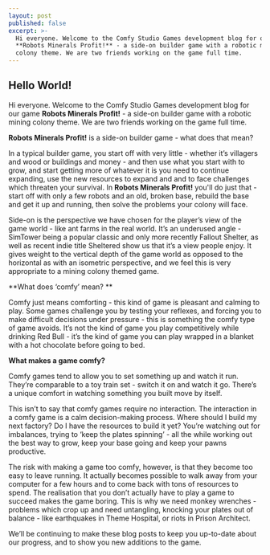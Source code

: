 ```yaml
---
layout: post
published: false
excerpt: >-
  Hi everyone. Welcome to the Comfy Studio Games development blog for our game
  **Robots Minerals Profit!** - a side-on builder game with a robotic mining
  colony theme. We are two friends working on the game full time.
---
```

## Hello World!

Hi everyone. Welcome to the Comfy Studio Games development blog for our game **Robots Minerals Profit!** - a side-on builder game with a robotic mining colony theme. We are two friends working on the game full time. 

**Robots Minerals Profit!** is a side-on builder game - what does that mean?

In a typical builder game, you start off with very little - whether it’s villagers and wood or buildings and money - and then use what you start with to grow, and start getting more of whatever it is you need to continue expanding, use the new resources to expand and and to face challenges which threaten your survival. In **Robots Minerals Profit!** you'll do just that - start off with only a few robots and an old, broken base, rebuild the base and get it up and running, then solve the problems your colony will face.

Side-on is the perspective we have chosen for the player’s view of the game world - like ant farms in the real world. It’s an underused angle - SimTower being a popular classic and only more recently Fallout Shelter, as well as recent indie title Sheltered show us that it’s a view people enjoy. It gives weight to the vertical depth of the game world as opposed to the horizontal as with an isometric perspective, and we feel this is very appropriate to a mining colony themed game.

**What does ‘comfy’ mean? **

Comfy just means comforting - this kind of game is pleasant and calming to play. Some games challenge you by testing your reflexes, and forcing you to make difficult decisions under pressure - this is something the comfy type of game avoids. It’s not the kind of game you play competitively while drinking Red Bull - it’s the kind of game you can play wrapped in a blanket with a hot chocolate before going to bed.

**What makes a game comfy?**

Comfy games tend to allow you to set something up and watch it run. They’re comparable to a toy train set - switch it on and watch it go. There’s a unique comfort in watching something you built move by itself.

This isn’t to say that comfy games require no interaction. The interaction in a comfy game is a calm decision-making process. Where should I build my next factory? Do I have the resources to build it yet? You’re watching out for imbalances, trying to ‘keep the plates spinning’ - all the while working out the best way to grow, keep your base going and keep your pawns productive.

The risk with making a game too comfy, however, is that they become too easy to leave running. It actually becomes possible to walk away from your computer for a few hours and to come back with tons of resources to spend. The realisation that you don’t actually have to play a game to succeed makes the game boring. This is why we need monkey wrenches - problems which crop up and need untangling, knocking your plates out of balance - like earthquakes in Theme Hospital, or riots in Prison Architect.

We’ll be continuing to make these blog posts to keep you up-to-date about our progress, and to show you new additions to the game.
